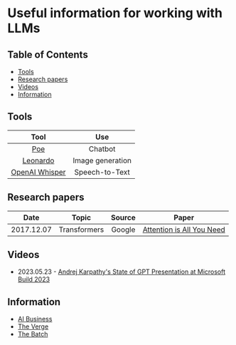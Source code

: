 # Useful information for working with LLMs

## Table of Contents  
- [Tools](#tools)
- [Research papers](#research-papers)
- [Videos](#videos)
- [Information](#information)

## Tools

| Tool                                               | Use                  |
| :-------------------------------------------------:|:--------------------:|
| [Poe](https://poe.com/)                            | Chatbot              |
| [Leonardo](https://app.leonardo.ai/)               | Image generation     |
| [OpenAI Whisper](https://github.com/openai/whisper)| Speech-to-Text       |

## Research papers
| Date      | Topic        | Source | Paper                                                            |
| :--------:|:------------:|:------:|:----------------------------------------------------------------:|
| 2017.12.07| Transformers | Google | [Attention is All You Need](https://arxiv.org/pdf/1706.03762.pdf)|

## Videos
- 2023.05.23 - [Andrej Karpathy's State of GPT Presentation at Microsoft Build 2023](https://www.youtube.com/watch?v=bZQun8Y4L2A)

## Information
- [AI Business](https://aibusiness.com/)
- [The Verge](https://www.theverge.com/ai-artificial-intelligence)
- [The Batch](https://www.deeplearning.ai/the-batch/)
